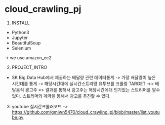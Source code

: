 # cloud_crawling_pj

1. INSTALL
 - Python3
 - Jupyter
 - BeautifulSoup
 - Selenium
 
 -> we use amazon_ec2
 
2. PROJECT_INTRO
- SK Big Data Hub에서 제공하는 배달량 관련 데이터통계
-> 가장 배달량이 높은 시간대를 통계
-> 해당시간대에 실시간스트리밍 유투브를 크롤링
TARGET ->> 배달음식 광고주
=> 결과를 통해서 광고주는 해당시간에대 인기있는 스트리머를 알수있다.
   스트리머와 계약을 통해서 광고를 추진할 수 있다.
   
3. youtube 실시간크롤러코드 -> https://github.com/gmlwn5470/cloud_crawling_pj/blob/master/list_youtube.py
